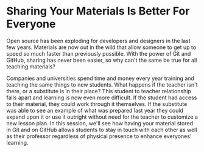 # Sharing Your Materials Is Better For Everyone


Open source has been exploding for developers and designers in the last
few years. Materials are now out in the wild that allow someone to get
up to speed so much faster than previously possible. With the power of
Git and GitHub, sharing has never been easier, so why can't the same be true
for all teaching materials?

Companies and universities spend time and money every year training and
teaching the same things to new students. What happens if the teacher isn't
there, or a substitute is in their place? This student to teacher
relationship falls apart and learning is now even more difficult. If the
student had access to their material, they could work through it themselves.
If the substitute was able to see an example of what was prepared last year
they could expand upon it or use it outright without need for the
teacher to customize a new lesson plan.  In this session, we'll see how
having your material stored in Git and on GitHub allows students to stay
in touch with each other as well as their professor regardless of physical
presence to enhance everyones' learning.

